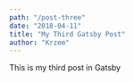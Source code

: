 ```yaml
---
path: "/post-three"
date: "2018-04-11"
title: "My Third Gatsby Post"
author: "Krzem"
---
```


This is my third post in Gatsby
